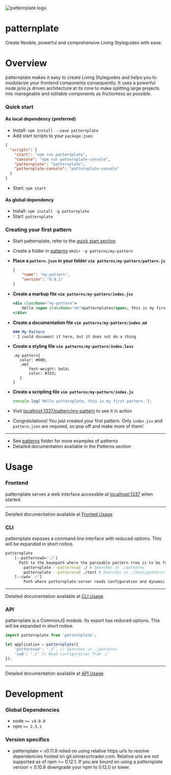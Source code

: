 ![patternplate logo](https://cdn.rawgit.com/sinnerschrader/patternplate/master/static/images/logo.svg)

# patternplate

Create flexible, powerful and comprehensive Living Styleguides with ease.

# Overview

patternplate makes it easy to create Living Styleguides and helps you to modularize your frontend components consequently. It uses a powerful node.js/io.js driven architecture at its core  to make splitting large projects into manageable and editable components as frictionless as possible.

### Quick start
#### As local dependency (preferred)
* Install: `npm install --save patternplate`
* Add start scripts to your `package.json`:

```json
{
  "scripts": {
    "start": "npm run patternplate",
    "console": "npm run patternplate-console",
    "patternplate": "patternplate",
    "patternplate-console": "patternplate-console"
  }
}
```

* Start: `npm start`

#### As global dependency
* Install: `npm install -g patternplate`
* Start: `patternplate`

### Creating your first pattern
* Start patternplate, refer to the [quick start section](#quick-start)
* Create a folder in [patterns](./patterns/) `mkdir -p patterns/my-pattern`

* **Place a `pattern.json` in your folder `vim patterns/my-pattern/pattern.js`**

    ```json
    {
	    "name": "my-pattern",
	    "version": "0.0.1"
    }
    ```

* **Create a markup file `vim patterns/my-pattern/index.jsx`**

    ```jsx
	<div className="my-pattern">
		Hello <span className="em">patternplate</span>, this is my first pattern.
	</div>
    ```

* **Create a documentation file `vim patterns/my-pattern/index.md`**

     ```markdown
    ### My Pattern
    * I could document it here, but it does not do a thing
    ```

* **Create a styling file `vim patterns/my-pattern/index.less`**

     ```less
    .my-pattern{
        color: #000;
        .em{
            font-weight: bold;
            color: #333;
        }
    }
    ```

* **Create a scripting file `vim patterns/my-pattern/index.js`**

    ```js
    console.log('Hello patternplate, this is my first pattern.');
    ```


* Visit [localhost:1337/pattern/my-pattern](http://localhost:1337/pattern/my-pattern) to see it in action
* Congratulations! You just created your first pattern. Only `index.jsx` and `pattern.json` are required, so pop off and make more of them!

---
* See [patterns](./patterns/) folder for more examples of patterns
* Detailed documentation available in the Patterns section

# Usage
### Frontend
patternplate serves a web interface accessible at [localhost:1337](http://localhost:1337/) when started.

---
Detailed documentation available at [Fronted Usage](./documentation/usage/frontage.md)

### CLI
patternplate exposes a command line interface with reduced options. This will be expanded in short notice.
```bash
patternplate
	[--patterncwd='./']
	  Path to the basepath where the parseable pattern tree is to be found
		patternplate --patterncwd ./ # Searches in ./patterns
		patternplate --patterncwd ./test # Searches in ./test/patterns
	[--cwd='./']
		Path where patternplate-server reads configuration and dynamic applicaton parts
```
---
Detailed documentation available at [CLI Usage](./documentation/usage/cli.md)

### API
patternplate is a CommonJS module. Its export has reduced options. This will be expanded in short notice.
```javascript
import patternplate from 'patternplate';

let application = patternplate({
	'patterncwd': './', // Searches in ./patterns
	'cwd': './' // Read configuration from ./
});
```
---
Detailed documentation available at [API Usage](./documentation/usage/api.md)
# Development

### Global Dependencies
* node `>= v4.0.0`
* npm `>= 2.5.1`


### Version specifics
* patternplate < v0.11.8 relied on using relative https urls to resolve dependencies hosted on git.sinnerschrader.com. Relative urls are not supported as of npm >= 0.12.1. If you are bound on using a patternplate version < 0.10.8 downgrade your npm to 0.12.0 or lower.
